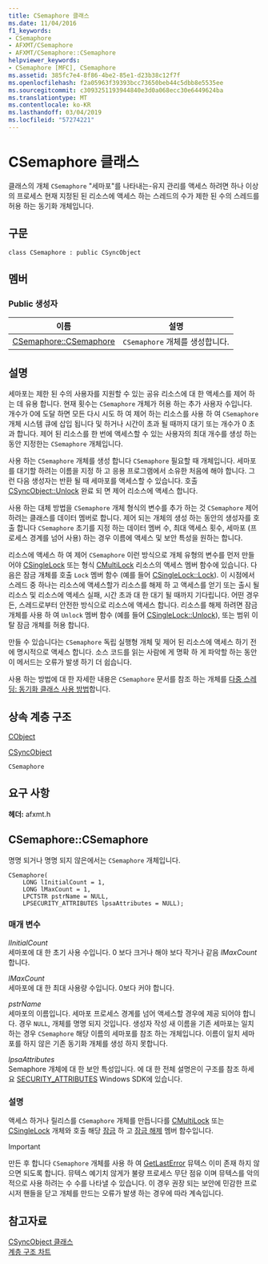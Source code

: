 ```yaml
---
title: CSemaphore 클래스
ms.date: 11/04/2016
f1_keywords:
- CSemaphore
- AFXMT/CSemaphore
- AFXMT/CSemaphore::CSemaphore
helpviewer_keywords:
- CSemaphore [MFC], CSemaphore
ms.assetid: 385fc7e4-8f86-4be2-85e1-d23b38c12f7f
ms.openlocfilehash: f2a05963f39393bcc73650beb44c5dbb8e5535ee
ms.sourcegitcommit: c3093251193944840e3d0a068ecc30e6449624ba
ms.translationtype: MT
ms.contentlocale: ko-KR
ms.lasthandoff: 03/04/2019
ms.locfileid: "57274221"
---
```

# <a name="csemaphore-class"></a>CSemaphore 클래스

클래스의 개체 `CSemaphore` "세마포"를 나타내는-유지 관리를 액세스 하려면 하나 이상의 프로세스 현재 지정된 된 리소스에 액세스 하는 스레드의 수가 제한 된 수의 스레드를 허용 하는 동기화 개체입니다.

## <a name="syntax"></a>구문

```
class CSemaphore : public CSyncObject
```

## <a name="members"></a>멤버

### <a name="public-constructors"></a>Public 생성자

|이름|설명|
|----------|-----------------|
|[CSemaphore::CSemaphore](#csemaphore)|`CSemaphore` 개체를 생성합니다.|

## <a name="remarks"></a>설명

세마포는 제한 된 수의 사용자를 지원할 수 있는 공유 리소스에 대 한 액세스를 제어 하는 데 유용 합니다. 현재 횟수는 `CSemaphore` 개체가 허용 하는 추가 사용자 수입니다. 개수가 0에 도달 하면 모든 다시 시도 하 여 제어 하는 리소스를 사용 하 여 `CSemaphore` 개체 시스템 큐에 삽입 됩니다 및 하거나 시간이 초과 될 때까지 대기 또는 개수가 0 초과 합니다. 제어 된 리소스를 한 번에 액세스할 수 있는 사용자의 최대 개수를 생성 하는 동안 지정한는 `CSemaphore` 개체입니다.

사용 하는 `CSemaphore` 개체를 생성 합니다 `CSemaphore` 필요할 때 개체입니다. 세마포를 대기할 하려는 이름을 지정 하 고 응용 프로그램에서 소유한 처음에 해야 합니다. 그런 다음 생성자는 반환 될 때 세마포를 액세스할 수 있습니다. 호출 [CSyncObject::Unlock](../../mfc/reference/csyncobject-class.md#unlock) 완료 되 면 제어 리소스에 액세스 합니다.

사용 하는 대체 방법을 `CSemaphore` 개체 형식의 변수를 추가 하는 것 `CSemaphore` 제어 하려는 클래스를 데이터 멤버로 합니다. 제어 되는 개체의 생성 하는 동안의 생성자를 호출 합니다 `CSemaphore` 초기를 지정 하는 데이터 멤버 수, 최대 액세스 횟수, 세마포 (프로세스 경계를 넘어 사용) 하는 경우 이름에 액세스 및 보안 특성을 원하는 합니다.

리소스에 액세스 하 여 제어 `CSemaphore` 이런 방식으로 개체 유형의 변수를 먼저 만들어야 [CSingleLock](../../mfc/reference/csinglelock-class.md) 또는 형식 [CMultiLock](../../mfc/reference/cmultilock-class.md) 리소스의 액세스 멤버 함수에 있습니다. 다음은 잠금 개체를 호출 `Lock` 멤버 함수 (예를 들어 [CSingleLock::Lock](../../mfc/reference/csinglelock-class.md#lock)). 이 시점에서 스레드 중 하나는 리소스에 액세스할가 리소스를 해제 하 고 액세스를 얻기 또는 출시 될 리소스 및 리소스에 액세스 실패, 시간 초과 대 한 대기 될 때까지 기다립니다. 어떤 경우 든, 스레드로부터 안전한 방식으로 리소스에 액세스 합니다. 리소스를 해제 하려면 잠금 개체를 사용 하 여 `Unlock` 멤버 함수 (예를 들어 [CSingleLock::Unlock](../../mfc/reference/csinglelock-class.md#unlock)), 또는 범위 이탈 잠금 개체를 허용 합니다.

만들 수 있습니다는 `CSemaphore` 독립 실행형 개체 및 제어 된 리소스에 액세스 하기 전에 명시적으로 액세스 합니다. 소스 코드를 읽는 사람에 게 명확 하 게 파악할 하는 동안이 메서드는 오류가 발생 하기 더 쉽습니다.

사용 하는 방법에 대 한 자세한 내용은 `CSemaphore` 문서를 참조 하는 개체를 [다중 스레딩: 동기화 클래스 사용 방법](../../parallel/multithreading-how-to-use-the-synchronization-classes.md)합니다.

## <a name="inheritance-hierarchy"></a>상속 계층 구조

[CObject](../../mfc/reference/cobject-class.md)

[CSyncObject](../../mfc/reference/csyncobject-class.md)

`CSemaphore`

## <a name="requirements"></a>요구 사항

**헤더:** afxmt.h

##  <a name="csemaphore"></a>  CSemaphore::CSemaphore

명명 되거나 명명 되지 않은에서는 `CSemaphore` 개체입니다.

```
CSemaphore(
    LONG lInitialCount = 1,
    LONG lMaxCount = 1,
    LPCTSTR pstrName = NULL,
    LPSECURITY_ATTRIBUTES lpsaAttributes = NULL);
```

### <a name="parameters"></a>매개 변수

*lInitialCount*<br/>
세마포에 대 한 초기 사용 수입니다. 0 보다 크거나 해야 보다 작거나 같음 *lMaxCount*합니다.

*lMaxCount*<br/>
세마포에 대 한 최대 사용량 수입니다. 0보다 커야 합니다.

*pstrName*<br/>
세마포의 이름입니다. 세마포 프로세스 경계를 넘어 액세스할 경우에 제공 되어야 합니다. 경우 `NULL`, 개체를 명명 되지 것입니다. 생성자 작성 새 이름을 기존 세마포는 일치 하는 경우 `CSemaphore` 해당 이름의 세마포를 참조 하는 개체입니다. 이름이 일치 세마포를 하지 않은 기존 동기화 개체를 생성 하지 못합니다.

*lpsaAttributes*<br/>
Semaphore 개체에 대 한 보안 특성입니다. 에 대 한 전체 설명은이 구조를 참조 하세요 [SECURITY_ATTRIBUTES](https://msdn.microsoft.com/library/windows/desktop/aa379560) Windows SDK에 있습니다.

### <a name="remarks"></a>설명

액세스 하거나 릴리스를 `CSemaphore` 개체를 만듭니다를 [CMultiLock](../../mfc/reference/cmultilock-class.md) 또는 [CSingleLock](../../mfc/reference/csinglelock-class.md) 개체와 호출 해당 [잠금](../../mfc/reference/csinglelock-class.md#lock) 하 고 [잠금 해제](../../mfc/reference/csinglelock-class.md#unlock) 멤버 함수입니다.

> [!IMPORTANT]
>  만든 후 합니다 `CSemaphore` 개체를 사용 하 여 [GetLastError](https://msdn.microsoft.com/library/windows/desktop/ms679360) 뮤텍스 이미 존재 하지 않으면 되도록 합니다. 뮤텍스 예기치 않게가 불량 프로세스 무단 점유 이며 뮤텍스를 악의적으로 사용 하려는 수 수를 나타낼 수 있습니다. 이 경우 권장 되는 보안에 민감한 프로시저 핸들을 닫고 개체를 만드는 오류가 발생 하는 경우에 따라 계속입니다.

## <a name="see-also"></a>참고자료

[CSyncObject 클래스](../../mfc/reference/csyncobject-class.md)<br/>
[계층 구조 차트](../../mfc/hierarchy-chart.md)
